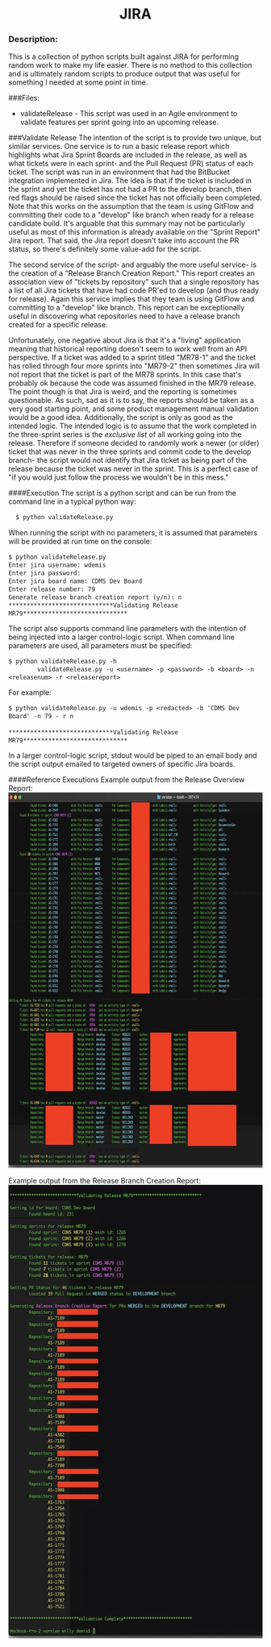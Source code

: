 <h1 align="center">JIRA</h1>

### Description:
This is a collection of python scripts built against JIRA for performing random work to make my life easier. There is no method to this collection and is ultimately random scripts to produce output that was useful for something I needed at some point in time.

###Files:
* validateRelease - This script was used in an Agile environment to validate features per sprint going into an upcoming release.

###Validate Release
The intention of the script is to provide two unique, but similar services. One service is to run a basic release report which highlights what Jira Sprint Boards are included in the release, as well as what tickets were in each sprint- and the Pull Request (PR) status of each ticket. The script was run in an environment that had the BitBucket integration implemented in Jira. The idea is that if the ticket is included in the sprint and yet the ticket has not had a PR to the develop branch, then red flags should be raised since the ticket has not officially been completed. Note that this works on the assumption that the team is using GitFlow and committing their code to a "develop" like branch when ready for a release candidate build. It's arguable that this summary may not be particularly useful as most of this information is already available on the "Sprint Report" Jira report. That said, the Jira report doesn't take into account the PR status, so there's definitely some value-add for the script.

The second service of the script- and arguably the more useful service- is the creation of a "Release Branch Creation Report." This report creates an association view of "tickets by repository" such that a single repository has a list of all Jira tickets that have had code PR'ed to develop (and thus ready for release). Again this service implies that they team is using GitFlow and committing to a "develop" like branch. This report can be exceptionally useful in discovering what repositories need to have a release branch created for a specific release.

Unfortunately, one negative about Jira is that it's a "living" application meaning that historical reporting doesn't seem to work well from an API perspective. If a ticket was added to a sprint titled "MR78-1" and the ticket has rolled through four more sprints into "MR79-2" then sometimes Jira will not report that the ticket is part of the MR78 sprints. In this case that's probably ok because the code was assumed finished in the MR79 release. The point though is that Jira is weird, and the reporting is sometimes questionable. As such, sad as it is to say, the reports should be taken as a very good starting point, and some product management manual validation would be a good idea. Additionally, the script is only as good as the intended logic. The intended logic is to assume that the work completed in the three-sprint series is the *exclusive list* of all working going into the release. Therefore if someone decided to randomly work a newer (or older) ticket that was never in the three sprints and commit code to the develop branch- the script would not identify that Jira ticket as being part of the release because the ticket was never in the sprint. This is a perfect case of "if you would just follow the process we wouldn't be in this mess."

####Execution
The script is a python script and can be run from the command line in a typical python way:

```bash
  $ python validateRelease.py
```

 When running the script with no parameters, it is assumed that parameters will be provided at run time on the console:
```
$ python validateRelease.py
Enter jira username: wdemis
Enter jira password:
Enter jira board name: CDMS Dev Board
Enter release number: 79
Generate release branch creation report (y/n): n
*****************************Validating Release MR79*****************************
```

The script also supports command line parameters with the intention of being injected into a larger control-logic script. When command line parameters are used, all parameters must be specified:
```
$ python validateRelease.py -h
        validateRelease.py -u <username> -p <password> -b <board> -n <releasenum> -r <releasereport>
```
			
For example:
```
$ python validateRelease.py -u wdemis -p <redacted> -b 'CDMS Dev Board' -n 79 - r n
	
*****************************Validating Release MR79*****************************
```

In a larger control-logic script, stdout would be piped to an email body and the script output emailed to targeted owners of specific Jira boards.

####Reference Executions
Example output from the Release Overview Report:<cr>
<img src="../Doc/Images/ReleaseOverviewReport.jpg" alt="Release Overview Report" width="800" height="745" />

Example output from the Release Branch Creation Report:<cr>
<img src="../Doc/Images/ReleaseBranchCreationReport.jpg" alt="Release Overview Report" width="561" height="900" />	